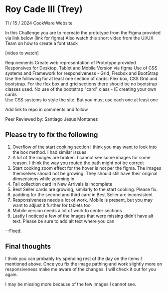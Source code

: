 # Roy Cade III (Trey)
11 / 15 / 2024
CookWare Website

In this Challenge you are to recreate the prototype from the Figma provided via link below
(link for figma)
Also watch this short video from the UI/UX Team on how to create a font stack

[video to watch]

Requirements
Create web representation of Prototype provided 
Responsives for Desktop, Tablet and Mobile Version via figma 
Use of CSS systems and Framework for responsiveness - Grid, Flexbox and BootStrap
Use the following for at least one section of cards: Flex box, CSS Grid and bootstrap. For the flex box and grid sections there should be no bootstrap classes used.
No use of the bootstrap "card" class - IE creating your own cards  
Use CSS systems to style the site. But you must use each one at least one 

Add link to repo in comments and follow

Peer Reviewed by: Santiago Jesus Montanez

## Please try to fix the following

1. Overflow of the start cooking section
    I think you may want to look into the box method.
    I had similar issues.
2. A lot of the images are broken.
    I cannot see some images for some reason.
    I think the way you routed the path might not be correct
3. Start cooking zoom effect for the hover is not per the figma.
    The images themselves should not be growing.
    They should still have their original dimsensions while zooming in
4. Fall collection card in New Arrivals is incomplete
5. Best Seller cards are growing, similarly to the start cooking. Please fix.
6. padding for the second and third card in Best Seller are inconsistent
7. Responsiveness needs a lot of work.
    Mobile is present, but you may want to adjust it further for tablets too
8. Mobile version needs a lot of work to center sections
9. Lastly I noticed a few of the images that were missing didn't have alt text.
    Please be sure to add alt text where you can.

--Fixed.

## Final thoughts

I think you can probably try spending rest of the day on the items I mentioned above.
Once you fix the image pathing and work slightly more on responsiveness make me aware of the changes.
I will check it out for you again.

I may be missing more because of the few images I cannot see.
